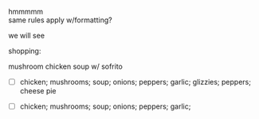 hmmmmm  
same rules apply w/formatting?

we will see  

shopping:  

mushroom chicken soup w/ sofrito
- [ ] chicken; mushrooms; soup; onions; peppers; garlic;
glizzies; peppers; 
cheese pie
- [ ] chicken; mushrooms; soup; onions; peppers; garlic;



